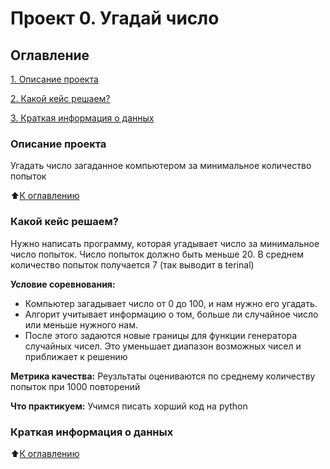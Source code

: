 # Проект 0. Угадай число 

## Оглавление 
[1. Описание проекта](https://github.com/Anturui/sf_data_science/blob/main/project_0/readme.md#Описание-проекта)

[2. Какой кейс решаем?](https://github.com/Anturui/sf_data_science/blob/main/project_0/readme.md#Какой-кейс-решаем?)

[3. Краткая информация о данных](https://github.com/Anturui/sf_data_science/blob/main/project_0/readme.md#Краткая-информация-о-данных)



### Описание проекта  
Угадать число загаданное компьютером за минимальное количество попыток

:arrow_up:[К оглавлению](https://github.com/Anturui/sf_data_science/blob/main/project_0/readme.md#Оглавление)

### Какой кейс решаем?
Нужно написать программу, которая угадывает число за минимальное число попыток. Число попыток должно быть меньше 20.
В среднем количество попыток получается 7 (так выводит в terinal)

**Условие соревнования:** 
- Компьютер загадывает число от 0 до 100, и нам нужно его угадать. 
- Алгорит учитывает информацию о том, больше ли случайное число или меньше нужного нам.
- После этого задаются новые границы для функции генератора случайных чисел. Это уменьшает диапазон возможных чисел и приближает к решению

**Метрика качества:**
Реузльтаты оцениваются по среднему количеству попыток при 1000 повторений  

**Что практикуем:** 
Учимся писать хорший код на python 

### Краткая информация о данных

:arrow_up:[К оглавлению](https://github.com/Anturui/sf_data_science/blob/main/project_0/readme.md#Оглавление)
